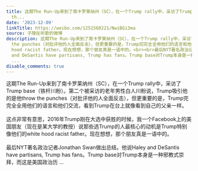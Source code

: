 ```yaml
---
title: 这期The Run-Up来到了南卡罗莱纳州（SC），在一个Trump rally中，采访了Trump base（铁杆川粉）。第二个被采访的老年男性白人川粉说，Trump吸引他的是他throw
  th...
date: '2023-12-09'
linkTitle: https://weibo.com/1251560221/NwiBGi3ma
source: 子陵在听歌的微博
description: 这期The Run-Up来到了南卡罗莱纳州（SC），在一个Trump rally中，采访了Trump base（铁杆川粉）。第二个被采访的老年男性白人川粉说，Trump吸引他的是他throw
  the punches（对批评他的人全面反击），但更重要的是，Trump完完全全用他们的语言和他们交流，看到Trump在台上就像看到自己的父亲一样。<br><br>这点非常有意思，2016年Trump刚在大选中获胜的时候，我一个Facebook上的美国朋友（现在是某大学的教授）说那些选Trump的人最核心的动机是Trump特别像他们的white
  hood racist father。现在想想，那个朋友真是一语中的。<br><br>最后NYT著名政治记者Jonathan Swan做出总结。他说Haley
  and DeSantis have partisans, Trump has fans。Trump base对Trump本身是一种邪教式崇拜，而这是美国政治历
  ...
disable_comments: true
---
```

这期The Run-Up来到了南卡罗莱纳州（SC），在一个Trump rally中，采访了Trump base（铁杆川粉）。第二个被采访的老年男性白人川粉说，Trump吸引他的是他throw the punches（对批评他的人全面反击），但更重要的是，Trump完完全全用他们的语言和他们交流，看到Trump在台上就像看到自己的父亲一样。<br><br>这点非常有意思，2016年Trump刚在大选中获胜的时候，我一个Facebook上的美国朋友（现在是某大学的教授）说那些选Trump的人最核心的动机是Trump特别像他们的white hood racist father。现在想想，那个朋友真是一语中的。<br><br>最后NYT著名政治记者Jonathan Swan做出总结。他说Haley and DeSantis have partisans, Trump has fans。Trump base对Trump本身是一种邪教式崇拜，而这是美国政治历 ...